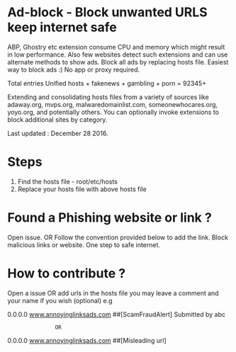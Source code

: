 # Ad-block - Block unwanted URLS keep internet safe
ABP, Ghostry etc extension consume CPU and memory which might result in low performance.
Also few websites detect such extensions and can use alternate methods to show ads.
Block all ads by replacing hosts file.
Easiest way to block ads :) No app or proxy required.

Total entries Unified hosts + fakenews + gambling + porn = 92345+  

Extending and consolidating hosts files from a variety of sources like adaway.org, mvps.org, malwaredomainlist.com, someonewhocares.org, yoyo.org, and potentially others. You can optionally invoke extensions to block additional sites by category. 

Last updated : December 28 2016.


# Steps
1. Find the hosts file - root/etc/hosts
2. Replace your hosts file with above hosts file

# Found a Phishing website or link ?
Open issue. OR Follow the convention provided below to add the link.
Block malicious links or website. One step to safe internet.

# How to contribute ?
Open a issue OR add urls in the hosts file
you may leave a comment and your name if you wish (optional)
e.g 

0.0.0.0 www.annoyinglinksads.com ##[ScamFraudAlert] Submitted by abc

                   OR

0.0.0.0 www.annoyinglinksads.com ##[Misleading url]  
